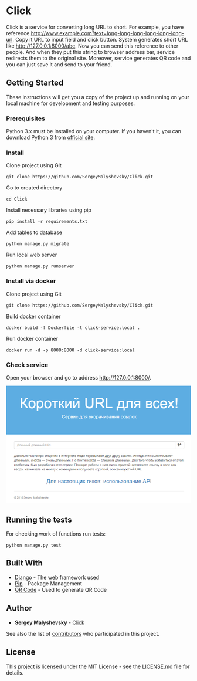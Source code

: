 # Click

Click is a service for converting long URL to short. For example, you have reference http://www.example.com?text=long-long-long-long-long-long-url.
Copy it URL to input field and click button. System generates short URL like http://127.0.0.1:8000/abc. Now you can send this reference to other people.
And when they put this string to browser address bar, service redirects them to the original site.
Moreover, service generates QR code and you can just save it and send to your friend.

## Getting Started

These instructions will get you a copy of the project up and running on your local machine for development and testing purposes.

### Prerequisites

Python 3.x must be installed on your computer. If you haven't it, you can download Python 3 from [official site](https://www.python.org/downloads/).

### Install

Clone project using Git

```
git clone https://github.com/SergeyMalyshevsky/Click.git
```

Go to created directory

```
cd Click
```

Install necessary libraries using pip

```
pip install -r requirements.txt
```

Add tables to database

```
python manage.py migrate
```

Run local web server

```
python manage.py runserver
```

### Install via docker

Clone project using Git

```
git clone https://github.com/SergeyMalyshevsky/Click.git
```

Build docker container

```
docker build -f Dockerfile -t click-service:local .
```

Run docker container

```
docker run -d -p 8000:8000 -d click-service:local
```

### Check service

Open your browser and go to address http://127.0.0.1:8000/.

![Screenshot](screenshot.PNG)

## Running the tests

For checking work of functions run tests:

```
python manage.py test
```

## Built With

* [Django](https://docs.djangoproject.com/en/2.1/) - The web framework used
* [Pip](https://pip.pypa.io/en/stable/user_guide/) - Package Management
* [QR Code](http://omz-software.com/editorial/docs/ios/qrcode.html) - Used to generate QR Code

## Author

* **Sergey Malyshevsky** - [Click](https://github.com/SergeyMalyshevsky)

See also the list of [contributors](https://github.com/Click/contributors) who participated in this project.

## License

This project is licensed under the MIT License - see the [LICENSE.md](LICENSE.md) file for details.


